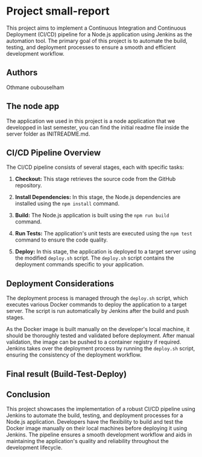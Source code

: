 # Project small-report

This project aims to implement a Continuous Integration and Continuous Deployment (CI/CD) pipeline for a Node.js application using Jenkins as the automation tool. The primary goal of this project is to automate the build, testing, and deployment processes to ensure a smooth and efficient development workflow.

## Authors 

Othmane oubouselham

## The node app

The application we used in this project is a node application that we developped in last semester, you can find the initial readme file inside the server folder as INITREADME.md. 

## CI/CD Pipeline Overview

The CI/CD pipeline consists of several stages, each with specific tasks:

1. **Checkout:** This stage retrieves the source code from the GitHub repository.

2. **Install Dependencies:** In this stage, the Node.js dependencies are installed using the `npm install` command.

3. **Build:** The Node.js application is built using the `npm run build` command.

4. **Run Tests:** The application's unit tests are executed using the `npm test` command to ensure the code quality.

5. **Deploy:** In this stage, the application is deployed to a target server using the modified `deploy.sh` script. The `deploy.sh` script contains the deployment commands specific to your application.

## Deployment Considerations

The deployment process is managed through the `deploy.sh` script, which executes various Docker commands to deploy the application to a target server. The script is run automatically by Jenkins after the build and push stages.

As the Docker image is built manually on the developer's local machine, it should be thoroughly tested and validated before deployment. After manual validation, the image can be pushed to a container registry if required. Jenkins takes over the deployment process by running the `deploy.sh` script, ensuring the consistency of the deployment workflow.



## Final result (Build-Test-Deploy)




## Conclusion

This project showcases the implementation of a robust CI/CD pipeline using Jenkins to automate the build, testing, and deployment processes for a Node.js application. Developers have the flexibility to build and test the Docker image manually on their local machines before deploying it using Jenkins. The pipeline ensures a smooth development workflow and aids in maintaining the application's quality and reliability throughout the development lifecycle.
